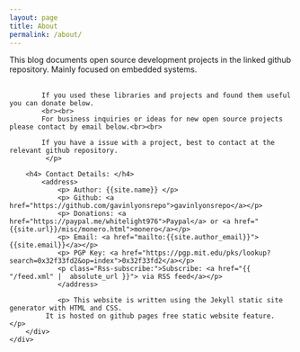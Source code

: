 ```yaml
---
layout: page
title: About
permalink: /about/
---
```

<html>
<body>	
	<div class="bgimage">
		 <div class="container">
			<p> 
			This blog documents open source development projects in the linked github repository. 
			Mainly focused on embedded systems.<br><br>
			
			If you used these libraries and projects and found them useful you can donate below.
			<br><br>
			For business inquiries or ideas for new open source projects please contact by email below.<br><br>
			
			If you have a issue with a project, best to contact at the relevant github repository. 
			 </p> 

		<h4> Contact Details: </h4>
			<address>
				<p> Author: {{site.name}} </p>
				<p> Github: <a href="https://github.com/gavinlyonsrepo">gavinlyonsrepo</a></p>
				<p> Donations: <a href="https://paypal.me/whitelight976">Paypal</a> or <a href="{{site.url}}/misc/monero.html">monero</a></p>
				<p> Email: <a href="mailto:{{site.author_email}}">{{site.email}}</a></p>
				<p> PGP Key: <a href="https://pgp.mit.edu/pks/lookup?search=0x32f33fd2&op=index">0x32f33fd2</a></p>
				<p class="Rss-subscribe:">Subscribe: <a href="{{ "/feed.xml" |  absolute_url }}"> via RSS feed</a></p>   
				</address>
				
				<p> This website is written using the Jekyll static site generator with HTML and CSS.
			 It is hosted on github pages free static website feature. </p>
		</div>
	</div>		
</body>
</html>











